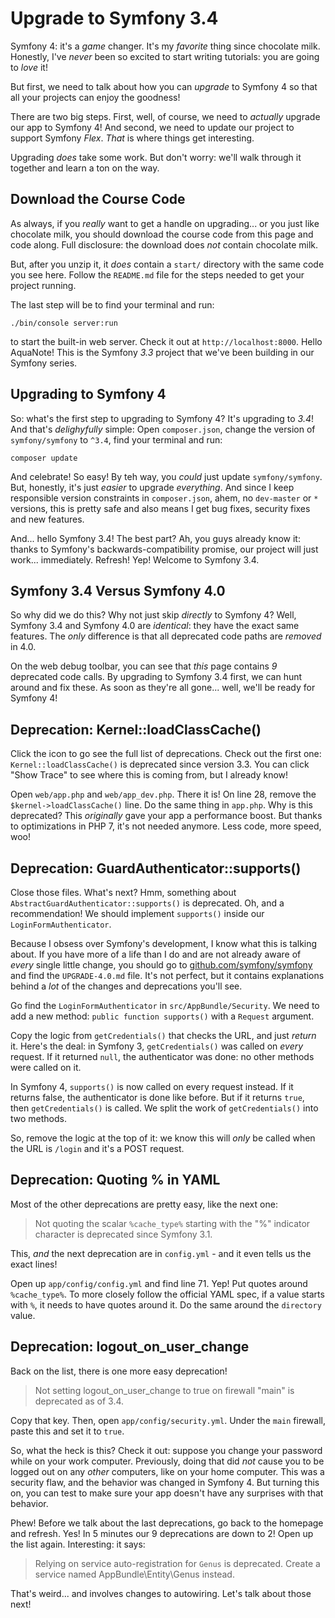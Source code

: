 # Upgrade to Symfony 3.4

Symfony 4: it's a *game* changer. It's my *favorite* thing since chocolate milk.
Honestly, I've *never* been so excited to start writing tutorials: you are going
to *love* it!

But first, we need to talk about how you can *upgrade* to Symfony 4 so that all your
projects can enjoy the goodness! 

There are two big steps. First, well, of course, we need to *actually* upgrade our
app to Symfony 4! And second, we need to update our project to support Symfony *Flex*.
*That* is where things get interesting.

Upgrading *does* take some work. But don't worry: we'll walk through it together
and learn a ton on the way.

## Download the Course Code

As always, if you *really* want to get a handle on upgrading... or you just like
chocolate milk, you should download the course code from this page and code along.
Full disclosure: the download does *not* contain chocolate milk.

But, after you unzip it, it *does* contain a `start/` directory with the same code
you see here. Follow the `README.md` file for the steps needed to get your project
running.

The last step will be to find your terminal and run:

```terminal
./bin/console server:run
```

to start the built-in web server. Check it out at `http://localhost:8000`. Hello
AquaNote! This is the Symfony *3.3* project that we've been building in our Symfony
series.

## Upgrading to Symfony 4

So: what's the first step to upgrading to Symfony 4? It's upgrading to *3.4*! And
that's *delighyfully* simple: Open `composer.json`, change the version of `symfony/symfony`
to `^3.4`, find your terminal and run:

```terminal
composer update
```

And celebrate! So easy! By teh way, you *could* just update `symfony/symfony`. But,
honestly, it's just *easier* to upgrade *everything*. And since I keep responsible
version constraints in `composer.json`, ahem, no `dev-master` or `*` versions, this
is pretty safe and also means I get bug fixes, security fixes and new features.

And... hello Symfony 3.4! The best part? Ah, you guys already know it: thanks to
Symfony's backwards-compatibility promise, our project will just work... immediately.
Refresh! Yep! Welcome to Symfony 3.4.

## Symfony 3.4 Versus Symfony 4.0

So why did we do this? Why not just skip *directly* to Symfony 4? Well, Symfony
3.4 and Symfony 4.0 are *identical*: they have the exact same features. The *only*
difference is that all deprecated code paths are *removed* in 4.0.

On the web debug toolbar, you can see that *this* page contains *9* deprecated code
calls. By upgrading to Symfony 3.4 first, we can hunt around and fix these. As soon
as they're all gone... well, we'll be ready for Symfony 4!

## Deprecation: Kernel::loadClassCache() 

Click the icon to go see the full list of deprecations. Check out the first one:
`Kernel::loadClassCache()` is deprecated since version 3.3. You can click "Show Trace"
to see where this is coming from, but I already know!

Open `web/app.php` and `web/app_dev.php`. There it is! On line 28, remove the
`$kernel->loadClassCache()` line. Do the same thing in `app.php`. Why is this deprecated?
This *originally* gave your app a performance boost. But thanks to optimizations
in PHP 7, it's not needed anymore. Less code, more speed, woo!

## Deprecation: GuardAuthenticator::supports()

Close those files. What's next? Hmm, something about `AbstractGuardAuthenticator::supports()`
is deprecated. Oh, and a recommendation! We should implement `supports()` inside
our `LoginFormAuthenticator`.

Because I obsess over Symfony's development, I know what this is talking about.
If you have more of a life than I do and are not already aware of *every* single
little change, you should go to [github.com/symfony/symfony](https://github.com/symfony/symfony)
and find the `UPGRADE-4.0.md` file. It's not perfect, but it contains explanations
behind a *lot* of the changes and deprecations you'll see.

Go find the `LoginFormAuthenticator` in `src/AppBundle/Security`. We need to add
a new method: `public function supports()` with a `Request` argument.

Copy the logic from `getCredentials()` that checks the URL, and just *return* it.
Here's the deal: in Symfony 3, `getCredentials()` was called on *every* request.
If it returned `null`, the authenticator was done: no other methods were called on
it.

In Symfony 4, `supports()` is now called on every request instead. If it returns
false, the authenticator is done like before. But if it returns `true`, then
`getCredentials()` is called. We split the work of `getCredentials()` into two methods.

So, remove the logic at the top of it: we know this will *only* be called when
the URL is `/login` and it's a POST request.

## Deprecation: Quoting % in YAML

Most of the other deprecations are pretty easy, like the next one:

> Not quoting the scalar `%cache_type%` starting with the "%" indicator character
> is deprecated since Symfony 3.1.

This, *and* the next deprecation are in `config.yml` - and it even tells us the
exact lines!

Open up `app/config/config.yml` and find line 71. Yep! Put quotes around `%cache_type%`.
To more closely follow the official YAML spec, if a value starts with `%`, it needs
to have quotes around it. Do the same around the `directory` value.

## Deprecation: logout_on_user_change

Back on the list, there is one more easy deprecation!

> Not setting logout_on_user_change to true on firewall "main" is deprecated
> as of 3.4.

Copy that key. Then, open `app/config/security.yml`. Under the `main` firewall,
paste this and set it to `true`.

So, what the heck is this? Check it out: suppose you change your password while
on your work computer. Previously, doing that did *not* cause you to be logged out
on any *other* computers, like on your home computer. This was a security flaw, and
the behavior was changed in Symfony 4. But turning this on, you can test to make
sure your app doesn't have any surprises with that behavior.

Phew! Before we talk about the last deprecations, go back to the homepage and refresh.
Yes! In 5 minutes our 9 deprecations are down to 2! Open up the list again. Interesting:
it says:

> Relying on service auto-registration for `Genus` is deprecated. Create a service
> named AppBundle\Entity\Genus instead.

That's weird... and involves changes to autowiring. Let's talk about those next!
